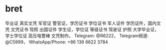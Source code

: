# bret
毕业证 真实文凭 军官证 警官证，学历证书 学位证书 军人证件 学历证件，国内文凭 文凭证书 驾照 出国证件 学生证，学位证 等级证书 驾驶证 护照 大学毕业证，学士学位证 高压电警棒 文凭制作。 Telegram: @R6222， Telegram频道: @C5999， WhatsApp/Phone: +86 136 6622 3784
